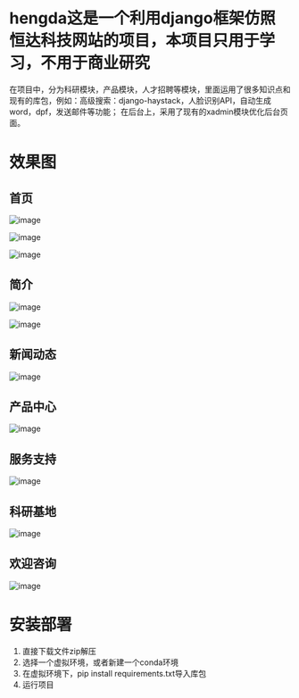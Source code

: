 # hengda这是一个利用django框架仿照恒达科技网站的项目，本项目只用于学习，不用于商业研究
在项目中，分为科研模块，产品模块，人才招聘等模块，里面运用了很多知识点和现有的库包，例如：高级搜索：django-haystack，人脸识别API，自动生成word，dpf，发送邮件等功能；
在后台上，采用了现有的xadmin模块优化后台页面。

# 效果图
## 首页
![image](https://user-images.githubusercontent.com/49242954/132969579-0f12bb05-0993-4c72-bba3-3370733a56b0.png)

![image](https://user-images.githubusercontent.com/49242954/132969600-ac3b81b2-3f28-4241-9eec-2aa41591e4a2.png)

![image](https://user-images.githubusercontent.com/49242954/132969603-a2b338d8-5502-4a98-9bb3-382f9ef727f3.png)

## 简介
![image](https://user-images.githubusercontent.com/49242954/132969610-5c9f1bec-ba8e-4994-8a7f-8fc79fd0f3b4.png)

![image](https://user-images.githubusercontent.com/49242954/132969611-45d8e6fd-f8ff-45c9-ba7c-0d733bd2e761.png)

## 新闻动态
![image](https://user-images.githubusercontent.com/49242954/132969617-60deaf6c-6289-4fe1-9468-49dc0013afcb.png)

## 产品中心
![image](https://user-images.githubusercontent.com/49242954/132969625-688f2411-3e0a-4e86-a1c7-15f43f81a4ab.png)

## 服务支持
![image](https://user-images.githubusercontent.com/49242954/132969632-900c6c7c-2c79-449e-8e59-af376e062a61.png)

## 科研基地
![image](https://user-images.githubusercontent.com/49242954/132969642-720b0ddd-8f48-4b33-a516-9b9a97cb30da.png)

## 欢迎咨询
![image](https://user-images.githubusercontent.com/49242954/132969649-172715a5-5723-4053-9e44-dbce0fd26bcf.png)


# 安装部署
1. 直接下载文件zip解压
2. 选择一个虚拟环境，或者新建一个conda环境
3. 在虚拟环境下，pip install requirements.txt导入库包
4. 运行项目

